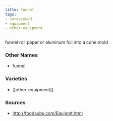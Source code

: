```yaml
---
title: funnel
tags:
- unreviewed
- equipment
- other-equipment
---
```

funnel roll paper or aluminum foil into a cone mold

### Other Names

* funnel

### Varieties

* [[other-equipment]]

### Sources
* http://foodsubs.com/Equipmt.html
